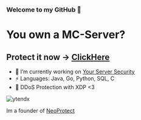 ### Welcome to my GitHub 👋

# You own a MC-Server?
## Protect it now -> [ClickHere](https://neoprotect.net)

- 🔭 I’m currently working on [Your Server Security](https://github.com/NeoProtect)
- ⚡ Languages: Java, Go, Python, SQL, C
- 🌱 DDoS Protection with XDP <3

<p align="left"> <img src="https://komarev.com/ghpvc/?username=ytendx&label=Profile%20views&color=ff0000&style=plastic" alt="ytendx" /> </p>

Im a founder of [NeoProtect](https://neoprotect.net/)
